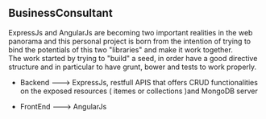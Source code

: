 ## BusinessConsultant

ExpressJs and AngularJs are becoming two important realities in the web panorama and this personal project is born from the intention
of trying to bind the potentials of this two "libraries" and make it work together.<br>
The work started by trying to "build" a seed, in order have a good directive structure and in particular to have grunt, bower and 
tests to work properly.

* Backend ---> ExpressJs, restfull APIS that offers CRUD functionalities on the exposed resources ( itemes or collections )and  MongoDB server
        
* FrontEnd ---> AngularJs
